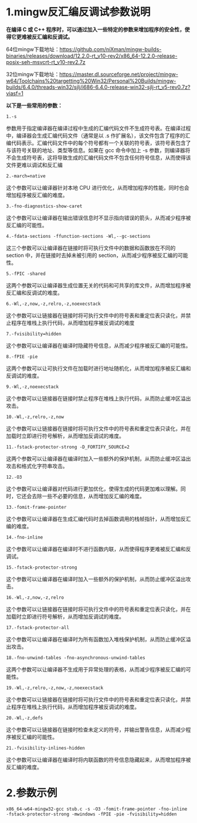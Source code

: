 







# 1.mingw反汇编反调试参数说明



**在编译 C 或 C++ 程序时，可以通过加入一些特定的参数来增加程序的安全性，使得它更难被反汇编和反调试。**

64位mingw下载地址：https://github.com/niXman/mingw-builds-binaries/releases/download/12.2.0-rt_v10-rev2/x86_64-12.2.0-release-posix-seh-msvcrt-rt_v10-rev2.7z

32位mingw下载地址：https://master.dl.sourceforge.net/project/mingw-w64/Toolchains%20targetting%20Win32/Personal%20Builds/mingw-builds/6.4.0/threads-win32/sjlj/i686-6.4.0-release-win32-sjlj-rt_v5-rev0.7z?viasf=1



**以下是一些常用的参数：**

```
1.-s
```

 参数用于指定编译器在编译过程中生成的汇编代码文件不生成符号表。在编译过程中，编译器会生成汇编代码文件（通常是以 .s 作扩展名），该文件包含了程序的汇编代码表示。汇编代码文件中的每个符号都有一个关联的符号表，该符号表包含了与该符号关联的地址、类型等信息。如果在 gcc 命令中加上 -s 参数，则编译器将不会生成符号表，这将导致生成的汇编代码文件不包含任何符号信息，从而使得该文件更难以调试和反汇编

```
2.-march=native
```

这个参数可以让编译器针对本地 CPU 进行优化，从而增加程序的性能，同时也会增加程序被反汇编的难度。

```
3.-fno-diagnostics-show-caret
```

这个参数可以让编译器在输出错误信息时不显示指向错误的箭头，从而减少程序被反汇编的可能性。

```
4.-fdata-sections -ffunction-sections -Wl,--gc-sections
```

这三个参数可以让编译器在链接时将可执行文件中的数据和函数放在不同的 section 中，并在链接时去掉未被引用的 section，从而减少程序被反汇编的可能性。

```
5.-fPIC -shared
```

这两个参数可以让编译器生成位置无关的代码和可共享的库文件，从而增加程序被反汇编和反调试的难度。

```
6.-Wl,-z,now,-z,relro,-z,noexecstack
```

这个参数可以让链接器在链接时将可执行文件中的符号表和重定位表只读化，并禁止程序在堆栈上执行代码，从而增加程序被反调试的难度

```shell
7.-fvisibility=hidden
```

这个参数可以让编译器在编译时隐藏符号信息，从而减少程序被反汇编的可能性。



```shell
8.-fPIE -pie
```

这两个参数可以让可执行文件在加载时进行地址随机化，从而增加程序被反汇编和反调试的难度。

```shell
9.-Wl,-z,noexecstack
```

这个参数可以让链接器在链接时禁止程序在堆栈上执行代码，从而防止缓冲区溢出攻击。

```shell
10.-Wl,-z,relro,-z,now
```

这个参数可以让链接器在链接时将可执行文件中的符号表和重定位表只读化，并在加载时立即进行符号解析，从而增加反调试的难度。

```shell
11.-fstack-protector-strong -D_FORTIFY_SOURCE=2
```

这两个参数可以让编译器在编译时加入一些额外的保护机制，从而防止缓冲区溢出攻击和格式化字符串攻击。

```shell
12.-O3
```

这个参数可以让编译器对代码进行更加优化，使得生成的代码更加难以理解。同时，它还会去除一些不必要的信息，从而增加反汇编的难度。

```shell
13.-fomit-frame-pointer
```

这个参数可以让编译器在生成汇编代码时去掉函数调用的栈帧指针，从而增加反汇编的难度。

```shell
14.-fno-inline
```

这个参数可以让编译器在编译时不进行函数内联，从而使得程序更难被反汇编和反调试。

```shell
15.-fstack-protector-strong
```

这个参数可以让编译器在编译时加入一些额外的保护机制，从而防止缓冲区溢出攻击。

```shell
16.-Wl,-z,now,-z,relro
```

这个参数可以让链接器在链接时将可执行文件中的符号表和重定位表只读化，并在加载时立即进行符号解析，从而增加反调试的难度。



```
17.-fstack-protector-all
```

这个参数可以让编译器在编译时为所有函数加入堆栈保护机制，从而防止缓冲区溢出攻击。

```
18.-fno-unwind-tables -fno-asynchronous-unwind-tables
```

这两个参数可以让编译器不生成用于异常处理的表格，从而减少程序被反汇编的可能性。

```
19.-Wl,-z,relro,-z,now,-z,noexecstack
```

这个参数可以让链接器在链接时将可执行文件中的符号表和重定位表只读化，并禁止程序在堆栈上执行代码，从而增加程序被反调试的难度。

```
20.-Wl,-z,defs
```

这个参数可以让链接器在链接时检查未定义的符号，并输出警告信息，从而减少程序被反汇编的可能性。

```
21.-fvisibility-inlines-hidden
```

这个参数可以让编译器在编译时将内联函数的符号信息隐藏起来，从而增加程序被反汇编的难度。

# 2.参数示例

```shell
x86_64-w64-mingw32-gcc stub.c -s -O3 -fomit-frame-pointer -fno-inline -fstack-protector-strong -mwindows -fPIE -pie -fvisibility=hidden
```

